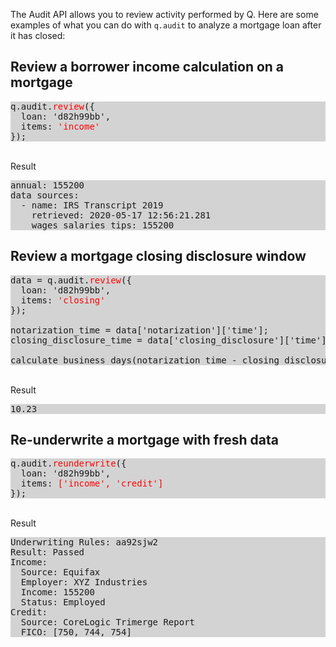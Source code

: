 The Audit API allows you to review activity performed by Q. Here are some examples of what you can do with `q.audit` to analyze a mortgage loan after it has closed:

## Review a borrower income calculation on a mortgage

<pre style="background-color: lightgray;"  >
q.audit.<span style="color:red">review</span>({
  loan: 'd82h99bb',
  items: <span style="color:red">'income'</span>
});
</pre>
<br>
Result
<pre style="background-color: lightgray;"  >
annual: 155200
data sources:
  - name: IRS Transcript 2019
    retrieved: 2020-05-17 12:56:21.281
    wages salaries tips: 155200
</pre>

## Review a mortgage closing disclosure window
<pre style="background-color: lightgray;"  >
data = q.audit.<span style="color:red">review</span>({
  loan: 'd82h99bb',
  items: <span style="color:red">'closing'</span>
});

notarization_time = data['notarization']['time'];
closing_disclosure_time = data['closing_disclosure']['time'];

calculate_business_days(notarization_time - closing_disclosure_time);
</pre>
<br>
Result
<pre style="background-color: lightgray;"  >
10.23
</pre>

## Re-underwrite a mortgage with fresh data
<pre style="background-color: lightgray;"  >
q.audit.<span style="color:red">reunderwrite</span>({
  loan: 'd82h99bb',
  items: <span style="color:red">['income', 'credit']</span>
});
</pre>
<br>
Result
<pre style="background-color: lightgray;"  >
Underwriting Rules: aa92sjw2
Result: Passed
Income:
  Source: Equifax
  Employer: XYZ Industries
  Income: 155200
  Status: Employed
Credit:
  Source: CoreLogic Trimerge Report
  FICO: [750, 744, 754]
</pre>